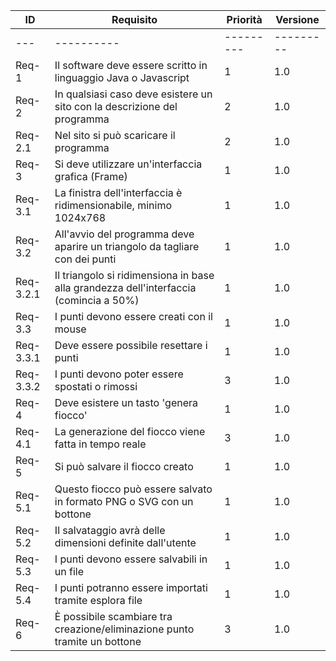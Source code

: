 |ID |Requisito |Priorità |Versione |
|---|----------|---------|---------|
|---|----------|---------|---------|
|Req-1|Il software deve essere scritto in linguaggio Java o Javascript|1|1.0|
|Req-2|In qualsiasi caso deve esistere un sito con la descrizione del programma|2|1.0|
|Req-2.1|Nel sito si può scaricare il programma|2|1.0|
|Req-3|Si deve utilizzare un'interfaccia grafica (Frame)|1|1.0|
|Req-3.1|La finistra dell'interfaccia è ridimensionabile, minimo 1024x768|1|1.0|
|Req-3.2|All'avvio del programma deve aparire un triangolo da tagliare con dei punti|1|1.0|
|Req-3.2.1|Il triangolo si ridimensiona in base alla grandezza dell'interfaccia (comincia a 50%)|1|1.0|
|Req-3.3|I punti devono essere creati con il mouse|1|1.0|
|Req-3.3.1|Deve essere possibile resettare i punti|1|1.0|
|Req-3.3.2|I punti devono poter essere spostati o rimossi|3|1.0|
|Req-4|Deve esistere un tasto 'genera fiocco'|1|1.0|
|Req-4.1|La generazione del fiocco viene fatta in tempo reale|3|1.0|
|Req-5|Si può salvare il fiocco creato|1|1.0|
|Req-5.1|Questo fiocco può essere salvato in formato PNG o SVG con un bottone|1|1.0|
|Req-5.2|Il salvataggio avrà delle dimensioni definite dall'utente|1|1.0|
|Req-5.3|I punti devono essere salvabili in un file|1|1.0|
|Req-5.4|I punti potranno essere importati tramite esplora file|1|1.0|
|Req-6|È possibile scambiare tra creazione/eliminazione punto tramite un bottone|3|1.0|